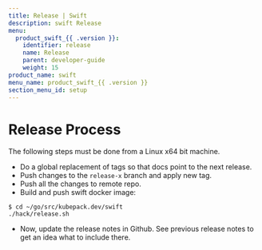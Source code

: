 ```yaml
---
title: Release | Swift
description: swift Release
menu:
  product_swift_{{ .version }}:
    identifier: release
    name: Release
    parent: developer-guide
    weight: 15
product_name: swift
menu_name: product_swift_{{ .version }}
section_menu_id: setup
---
```


# Release Process

The following steps must be done from a Linux x64 bit machine.

- Do a global replacement of tags so that docs point to the next release.
- Push changes to the `release-x` branch and apply new tag.
- Push all the changes to remote repo.
- Build and push swift docker image:

```console
$ cd ~/go/src/kubepack.dev/swift
./hack/release.sh
```

- Now, update the release notes in Github. See previous release notes to get an idea what to include there.
